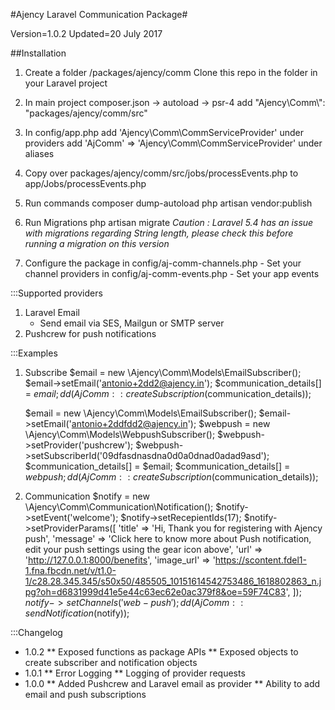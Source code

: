 #Ajency Laravel Communication Package#

Version=1.0.2
Updated=20 July 2017

##Installation

1. Create a folder /packages/ajency/comm Clone this repo in the folder in your Laravel project

2. In main project composer.json -> autoload -> psr-4 add
"Ajency\\Comm\\": "packages/ajency/comm/src"

3. In config/app.php
add 'Ajency\Comm\CommServiceProvider' under providers
add 'AjComm' => 'Ajency\Comm\CommServiceProvider' under aliases

4. Copy over packages/ajency/comm/src/jobs/processEvents.php to app/Jobs/processEvents.php

5. Run commands
composer dump-autoload
php artisan vendor:publish

6. Run Migrations
php artisan migrate
*Caution : Laravel 5.4 has an issue with migrations regarding String length, please check this before running a migration on this version*

7. Configure the package
in config/aj-comm-channels.php - Set your channel providers
in config/aj-comm-events.php - Set your app events

:::Supported providers
1. Laravel Email
    * Send email via SES, Mailgun or SMTP server
2. Pushcrew for push notifications

:::Examples

1. Subscribe
    $email = new \Ajency\Comm\Models\EmailSubscriber();
    $email->setEmail('antonio+2dd2@ajency.in');
    $communication_details[] = $email;
    dd(AjComm::createSubscription($communication_details));

    $email = new \Ajency\Comm\Models\EmailSubscriber();
    $email->setEmail('antonio+2ddfdd2@ajency.in');
    $webpush = new \Ajency\Comm\Models\WebpushSubscriber();
    $webpush->setProvider('pushcrew');
    $webpush->setSubscriberId('09dfasdnasdna0d0a0dnad0adad9asd');
    $communication_details[] = $email;
    $communication_details[] = $webpush;
    dd(AjComm::createSubscription($communication_details));

1. Communication
    $notify = new \Ajency\Comm\Communication\Notification();
    $notify->setEvent('welcome');
    $notify->setRecepientIds(17);
    $notify->setProviderParams([
        'title' => 'Hi, Thank you for registering with Ajency push',
        'message' => 'Click here to know more about Push notification, edit your push settings using the gear icon above',
        'url' => 'http://127.0.0.1:8000/benefits',
        'image_url' => 'https://scontent.fdel1-1.fna.fbcdn.net/v/t1.0-1/c28.28.345.345/s50x50/485505_10151614542753486_1618802863_n.jpg?oh=d6831999d41e5e44c63ec62e0ac379f8&oe=59F74C83',
    ]);
    $notify->setChannels('web-push');
    dd(AjComm::sendNotification($notify));


:::Changelog
* 1.0.2
** Exposed functions as package APIs
** Exposed objects to create subscriber and notification objects
* 1.0.1
** Error Logging
** Logging of provider requests
* 1.0.0
** Added Pushcrew and Laravel email as provider
** Ability to add email and push subscriptions